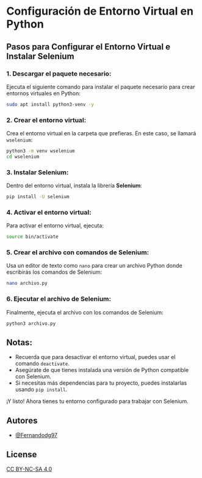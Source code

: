 # Configuración de Entorno Virtual en Python

## Pasos para Configurar el Entorno Virtual e Instalar Selenium

### 1. Descargar el paquete necesario:
Ejecuta el siguiente comando para instalar el paquete necesario para crear entornos virtuales en Python:

```bash
sudo apt install python3-venv -y
```

### 2. Crear el entorno virtual:
Crea el entorno virtual en la carpeta que prefieras. En este caso, se llamará `wselenium`:

```bash
python3 -m venv wselenium
cd wselenium
```

### 3. Instalar Selenium:
Dentro del entorno virtual, instala la librería **Selenium**:

```bash
pip install -U selenium
```

### 4. Activar el entorno virtual:
Para activar el entorno virtual, ejecuta:

```bash
source bin/activate
```

### 5. Crear el archivo con comandos de Selenium:
Usa un editor de texto como `nano` para crear un archivo Python donde escribirás los comandos de Selenium:

```bash
nano archivo.py
```

### 6. Ejecutar el archivo de Selenium:
Finalmente, ejecuta el archivo con los comandos de Selenium:

```bash
python3 archivo.py
```

## Notas:
- Recuerda que para desactivar el entorno virtual, puedes usar el comando `deactivate`.
- Asegúrate de que tienes instalada una versión de Python compatible con Selenium.
- Si necesitas más dependencias para tu proyecto, puedes instalarlas usando `pip install`.

¡Y listo! Ahora tienes tu entorno configurado para trabajar con Selenium.
## Autores

- [@Fernandodg97](https://github.com/Fernandodg97)


## License

[CC BY-NC-SA 4.0](https://creativecommons.org/licenses/by-nc-sa/4.0/deed.es)

